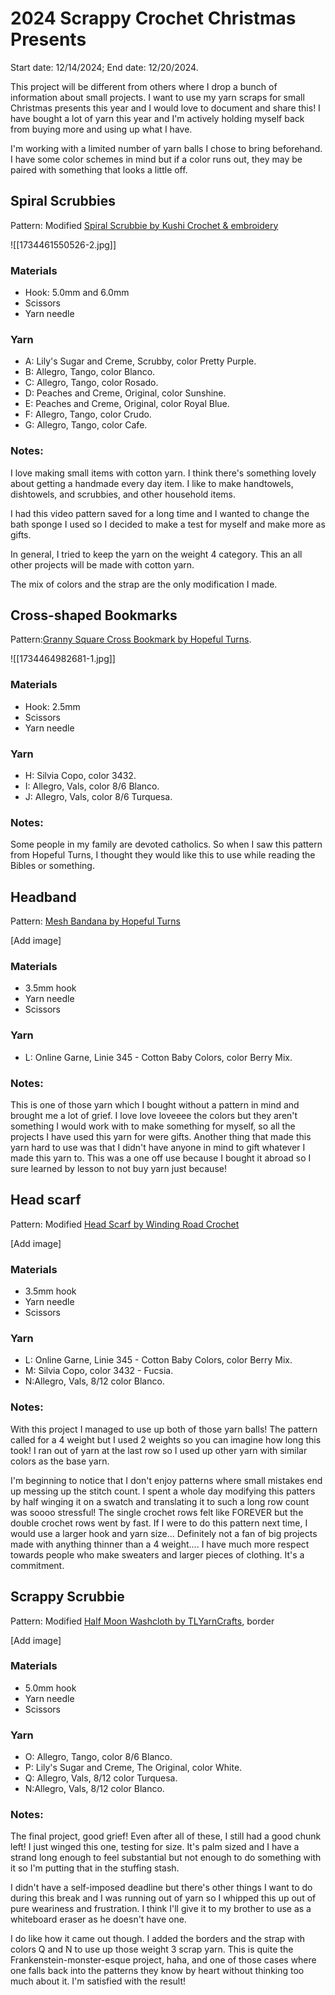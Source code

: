 # 2024 Scrappy Crochet Christmas Presents
Start date: 12/14/2024; End date: 12/20/2024.

This project will be different from others where I drop a bunch of information about small projects. I want to use my yarn scraps for small Christmas presents this year and I would love to document and share this! I have bought a lot of yarn this year and I'm actively holding myself back from buying more and using up what I have.

I'm working with a limited number of yarn balls I chose to bring beforehand. I have some color schemes in mind but if a color runs out, they may be paired with something that looks a little off.

## Spiral Scrubbies
Pattern: Modified [Spiral Scrubbie by Kushi Crochet & embroidery](https://www.youtube.com/watch?v=5I9Tawk1AmA)

![[1734461550526-2.jpg]]

### Materials
- Hook: 5.0mm and 6.0mm
- Scissors
- Yarn needle

### Yarn
- A: Lily's Sugar and Creme, Scrubby, color Pretty Purple.
- B: Allegro, Tango, color Blanco.
- C: Allegro, Tango, color Rosado.
- D: Peaches and Creme, Original, color Sunshine.
- E: Peaches and Creme, Original, color Royal Blue.
- F: Allegro, Tango, color Crudo.
- G: Allegro, Tango, color Cafe.

### Notes:
I love making small items with cotton yarn. I think there's something lovely about getting a handmade every day item. I like to make handtowels, dishtowels, and scrubbies, and other household items.

I had this video pattern saved for a long time and I wanted to change the bath sponge I used so I decided to make a test for myself and make more as gifts.

In general, I tried to keep the yarn on the weight 4 category. This an all other projects will be made with cotton yarn.

The mix of colors and the strap are the only modification I made.

## Cross-shaped Bookmarks
Pattern:[Granny Square Cross Bookmark by Hopeful Turns](https://youtu.be/Wl5yxQ_KgCg?si=eJ0mfdL-B_ac4h5j).

![[1734464982681-1.jpg]]

### Materials
- Hook: 2.5mm
- Scissors
- Yarn needle

### Yarn
- H: Silvia Copo, color 3432.
- I: Allegro, Vals, color 8/6 Blanco.
- J: Allegro, Vals, color 8/6 Turquesa.

### Notes:
Some people in my family are devoted catholics. So when I saw this pattern from Hopeful Turns, I thought they would like this to use while reading the Bibles or something.

## Headband
Pattern: [Mesh Bandana by Hopeful Turns]()

[Add image]

### Materials
- 3.5mm hook
- Yarn needle
- Scissors

### Yarn
- L: Online Garne, Linie 345 - Cotton Baby Colors, color Berry Mix. 

### Notes:
This is one of those yarn which I bought without a pattern in mind and brought me a lot of grief. I love love loveeee the colors but they aren't something I would work with to make something for myself, so all the projects I have used this yarn for were gifts. Another thing that made this yarn hard to use was that I didn't have anyone in mind to gift whatever I made this yarn to. This was a one off use because I bought it abroad so I sure learned by lesson to not buy yarn just because!

## Head scarf
Pattern: Modified [Head Scarf by  Winding Road Crochet]()

[Add image]

### Materials
- 3.5mm hook
- Yarn needle
- Scissors

### Yarn
- L: Online Garne, Linie 345 - Cotton Baby Colors, color Berry Mix. 
- M: Silvia Copo, color 3432 - Fucsia.
- N:Allegro, Vals, 8/12 color Blanco.

### Notes:
With this project I managed to use up both of those yarn balls! The pattern called for a 4 weight but I used 2 weights so you can imagine how long this took! I ran out of yarn at the last row so I used up other yarn with similar colors as the base yarn.

I'm beginning to notice that I don't enjoy patterns where small mistakes end up messing up the stitch count. I spent a whole day modifying this patters by half winging it on a swatch and translating it to such a long row count was soooo stressful! The single crochet rows felt like FOREVER but the double crochet rows went by fast. If I were to do this pattern next time, I would use a larger hook and yarn size... Definitely not a fan of big projects made with anything thinner than a 4 weight.... I have much more respect towards people who make sweaters and larger pieces of clothing. It's a commitment.

## Scrappy Scrubbie
Pattern: Modified [Half Moon Washcloth by TLYarnCrafts](), border 

[Add image]

### Materials
- 5.0mm hook
- Yarn needle
- Scissors

### Yarn
- O: Allegro, Tango, color 8/6 Blanco.
- P: Lily's Sugar and Creme, The Original, color White.
- Q: Allegro, Vals, 8/12 color Turquesa.
- N:Allegro, Vals, 8/12 color Blanco.

### Notes:
The final project, good grief! Even after all of these, I still had a good chunk left! I just winged this one, testing for size. It's palm sized and I have a strand long enough to feel substantial but not enough to do something with it so I'm putting that in the stuffing stash.

I didn't have a self-imposed deadline but there's other things I want to do during this break and I was running out of yarn so I whipped this up out of pure weariness and frustration. I think I'll give it to my brother to use as a whiteboard eraser as he doesn't have one.

I do like how it came out though. I added the borders and the strap with colors Q and N to use up those weight 3 scrap yarn. This is quite the Frankenstein-monster-esque project, haha, and one of those cases where one falls back into the patterns they know by heart without thinking too much about it. I'm satisfied with the result!
